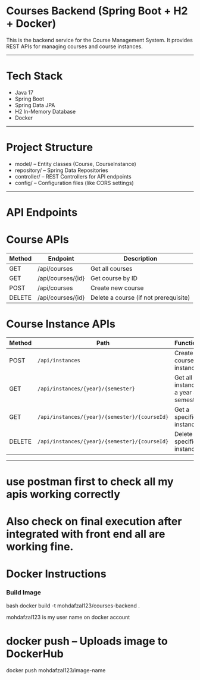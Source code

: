 #  Courses Backend (Spring Boot + H2 + Docker)

This is the backend service for the Course Management System. It provides REST APIs for managing courses and course instances.

---

# Tech Stack

- Java 17
- Spring Boot
- Spring Data JPA
- H2 In-Memory Database
- Docker

---

# Project Structure

- model/ – Entity classes (Course, CourseInstance)
- repository/ – Spring Data Repositories
- controller/ – REST Controllers for API endpoints
- config/ – Configuration files (like CORS settings)

---

# API Endpoints

# Course APIs

| Method | Endpoint                  | Description               |
|--------|---------------------------|---------------------------|
| GET    | /api/courses             | Get all courses           |
| GET    | /api/courses/{id}      | Get course by ID          |
| POST   | /api/courses          | Create new course         |
| DELETE | /api/courses/{id}     | Delete a course (if not prerequisite) |

# Course Instance APIs

| Method         | Path                                          | Functionality                           |
| -------------- | --------------------------------------------- | --------------------------------------- |
| POST           | `/api/instances`                              | Create a new course instance            |
| GET            | `/api/instances/{year}/{semester}`            | Get all instances for a year & semester |
| GET            | `/api/instances/{year}/{semester}/{courseId}` | Get a specific instance                 |
| DELETE         | `/api/instances/{year}/{semester}/{courseId}` | Delete a specific instance              |

---
# use postman first to check all my apis working correctly 

# Also check on final execution after integrated with front end all are working fine.


# Docker Instructions

### Build Image

bash
docker build -t mohdafzal123/courses-backend .

mohdafzal123  is my user name on docker account

# docker push – Uploads image to DockerHub

docker push mohdafzal123/image-name

